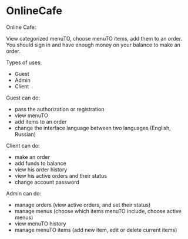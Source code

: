 # OnlineCafe

Online Cafe:

View categorized menuTO, choose menuTO items, add them to an order.
You should sign in and have enough money on your balance to make an order.

Types of uses:
* Guest
* Admin
* Client

Guest can do:
* pass the authorization or registration
* view menuTO
* add items to an order
* change the interface language between two languages (English, Russian)

Client can do:
* make an order
* add funds to balance
* view his order history
* view his active orders and their status
* change account password

Admin can do:
* manage orders (view active orders, and set their status)
* manage menus (choose which items menuTO include, choose active menus)
* view menuTO history
* manage menuTO items (add new item, edit or delete current items)

